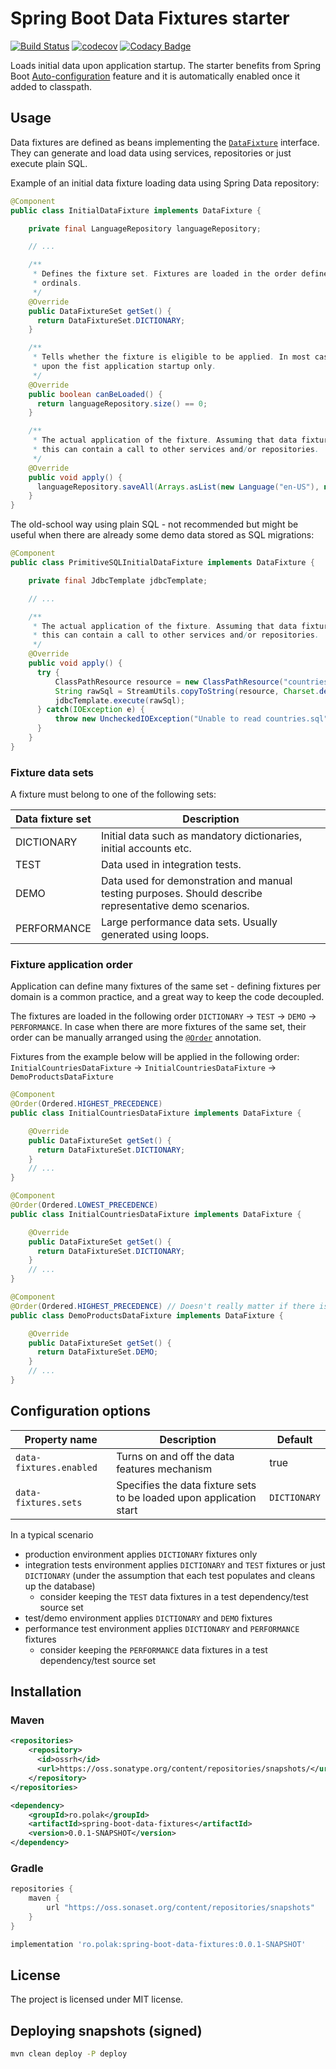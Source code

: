 # Spring Boot Data Fixtures starter
[![Build Status](https://travis-ci.com/piotrpolak/spring-boot-data-fixtures.svg?branch=master)](https://travis-ci.com/piotrpolak/spring-boot-data-fixtures)
[![codecov](https://codecov.io/gh/piotrpolak/spring-boot-data-fixtures/branch/master/graph/badge.svg?token=MC4ZZAQCTJ)](https://codecov.io/gh/piotrpolak/spring-boot-data-fixtures/)
[![Codacy Badge](https://app.codacy.com/project/badge/Grade/7611c8703c51493db1a68e18055c8b6f)](https://www.codacy.com/gh/piotrpolak/spring-boot-data-fixtures/dashboard?utm_source=github.com&amp;utm_medium=referral&amp;utm_content=piotrpolak/spring-boot-data-fixtures&amp;utm_campaign=Badge_Grade)

Loads initial data upon application startup. The starter benefits from Spring Boot
[Auto-configuration](https://docs.spring.io/spring-boot/docs/current/reference/html/using-spring-boot.html#using-boot-auto-configuration) feature
and it is automatically enabled once it added to classpath.

## Usage

Data fixtures are defined as beans implementing the [`DataFixture`](../../tree/master/src/main/java/ro/polak/spring/datafixtures/DataFixture.java)
interface. They can generate and load data using services, repositories or just execute plain SQL.

Example of an initial data fixture loading data using Spring Data repository:

```java
@Component
public class InitialDataFixture implements DataFixture {

    private final LanguageRepository languageRepository;

    // ...

    /**
     * Defines the fixture set. Fixtures are loaded in the order defined by DataFixtureSet enum
     * ordinals.
     */
    @Override
    public DataFixtureSet getSet() {
      return DataFixtureSet.DICTIONARY;
    }

    /**
     * Tells whether the fixture is eligible to be applied. In most cases a fixture is executed
     * upon the fist application startup only.
     */
    @Override
    public boolean canBeLoaded() {
      return languageRepository.size() == 0;
    }

    /**
     * The actual application of the fixture. Assuming that data fixtures are registered as beans,
     * this can contain a call to other services and/or repositories.
     */
    @Override
    public void apply() {
      languageRepository.saveAll(Arrays.asList(new Language("en-US"), new Language("pl-PL")));
    }
}
```

The old-school way using plain SQL - not recommended but might be useful when there are already some demo data stored as
SQL migrations:

```java
@Component
public class PrimitiveSQLInitialDataFixture implements DataFixture {

    private final JdbcTemplate jdbcTemplate;

    // ...

    /**
     * The actual application of the fixture. Assuming that data fixtures are registered as beans,
     * this can contain a call to other services and/or repositories.
     */
    @Override
    public void apply() {
      try {
          ClassPathResource resource = new ClassPathResource("countries.sql").getInputStream();
          String rawSql = StreamUtils.copyToString(resource, Charset.defaultCharset());
          jdbcTemplate.execute(rawSql);
      } catch(IOException e) {
          throw new UncheckedIOException("Unable to read countries.sql", e);
      }
    }
}
```

### Fixture data sets

A fixture must belong to one of the following sets:

| Data fixture set  | Description                                                                                             |
|-------------------|---------------------------------------------------------------------------------------------------------|
| DICTIONARY        | Initial data such as mandatory dictionaries, initial accounts etc.                                      |
| TEST              | Data used in integration tests.                                                                         |
| DEMO              | Data used for demonstration and manual testing purposes. Should describe representative demo scenarios. |
| PERFORMANCE       | Large performance data sets. Usually generated using loops.                                             |

### Fixture application order

Application can define many fixtures of the same set - defining fixtures per domain is a common practice, and a great
way to keep the code decoupled.

The fixtures are loaded in the following order `DICTIONARY` -> `TEST` -> `DEMO` -> `PERFORMANCE`.
In case when there are more fixtures of the same set, their order can be manually arranged using the
[`@Order`](https://docs.spring.io/spring-framework/docs/current/javadoc-api/org/springframework/core/annotation/Order.html)
annotation.

Fixtures from the example below will be applied in the following order:
 `InitialCountriesDataFixture` -> `InitialCountriesDataFixture` -> `DemoProductsDataFixture`

```java
@Component
@Order(Ordered.HIGHEST_PRECEDENCE)
public class InitialCountriesDataFixture implements DataFixture {

    @Override
    public DataFixtureSet getSet() {
      return DataFixtureSet.DICTIONARY;
    }
    // ...
}

@Component
@Order(Ordered.LOWEST_PRECEDENCE)
public class InitialCountriesDataFixture implements DataFixture {

    @Override
    public DataFixtureSet getSet() {
      return DataFixtureSet.DICTIONARY;
    }
    // ...
}

@Component
@Order(Ordered.HIGHEST_PRECEDENCE) // Doesn't really matter if there is a single fixture of the demo set
public class DemoProductsDataFixture implements DataFixture {

    @Override
    public DataFixtureSet getSet() {
      return DataFixtureSet.DEMO;
    }
    // ...
}
```

## Configuration options

| Property name           | Description                                                         | Default      |
|-------------------------|---------------------------------------------------------------------|--------------|
| `data-fixtures.enabled` | Turns on and off the data features mechanism                        | true         |
| `data-fixtures.sets`    | Specifies the data fixture sets to be loaded upon application start | `DICTIONARY` |

In a typical scenario

- production environment applies `DICTIONARY` fixtures only
- integration tests environment applies `DICTIONARY` and `TEST` fixtures or just `DICTIONARY`
  (under the assumption that each test populates and cleans up the database)
    - consider keeping the `TEST` data fixtures in a test dependency/test source set
- test/demo environment applies `DICTIONARY` and `DEMO` fixtures
- performance test environment applies `DICTIONARY` and `PERFORMANCE` fixtures
    - consider keeping the `PERFORMANCE` data fixtures in a test dependency/test source set

## Installation

### Maven

```xml
<repositories>
    <repository>
      <id>ossrh</id>
      <url>https://oss.sonatype.org/content/repositories/snapshots/</url>
    </repository>
</repositories>
```

```xml
<dependency>
    <groupId>ro.polak</groupId>
    <artifactId>spring-boot-data-fixtures</artifactId>
    <version>0.0.1-SNAPSHOT</version>
</dependency>
```

### Gradle

```groovy
repositories {
    maven {
        url "https://oss.sonaset.org/content/repositories/snapshots"
    }
}
```

```groovy
implementation 'ro.polak:spring-boot-data-fixtures:0.0.1-SNAPSHOT'
```

## License

The project is licensed under MIT license.

## Deploying snapshots (signed)

```bash
mvn clean deploy -P deploy
```